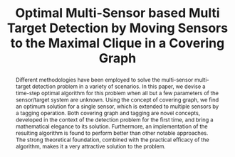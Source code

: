 ---
layout: project-page-new
title: "Optimal Multi-Sensor based Multi Target Detection by Moving Sensors to the Maximal Clique in a Covering Graph"
authors:
  - name: Ganesh P Kumar
    sup: #
  - name: K Madhava Krishna
    sup: #
affiliations:
  - name: IIIT Hyderabad, India
    link: https://robotics.iiit.ac.in
    sup: #
permalink: /publications/2007/Kumar_Optimal-Multi-Sensor/
abstract: "Different methodologies have been employed to solve the multi-sensor multi-target detection problem in a variety of scenarios. In this paper, we devise a time-step optimal algorithm for this problem when all but a few parameters of the sensor/target system are unknown. Using the concept of covering graph, we find an optimum solution for a single sensor, which is extended to multiple sensors by a tagging operation. Both covering graph and tagging are novel concepts, developed in the context of the detection problem for the first time, and bring a mathematical elegance to its solution. Furthermore, an implementation of the resulting algorithm is
found to perform better than other notable approaches. The strong theoretical foundation, combined with the practical efficacy of the algorithm, makes it a very attractive solution to the problem. "
paper: https://robotics.iiit.ac.in/uploads/Main/Publications/2007_6.pdf 
# iframe: https://www.youtube.com/embed/jhjskX4FQwA

---